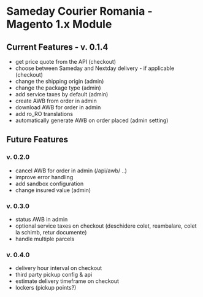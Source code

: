 # Sameday Courier Romania - Magento 1.x Module

## Current Features - v. 0.1.4
- get price quote from the API (checkout)
- choose between Sameday and Nextday delivery - if applicable (checkout)
- change the shipping origin (admin)
- change the package type (admin)
- add service taxes by default (admin)
- create AWB from order in admin
- download AWB for order in admin
- add ro_RO translations
- automatically generate AWB on order placed (admin setting)

## Future Features

### v. 0.2.0
- cancel AWB for order in admin (/api/awb/ ..)
- improve error handling
- add sandbox configuration
- change insured value (admin)

### v. 0.3.0
- status AWB in admin
- optional service taxes on checkout (deschidere colet, reambalare, colet la schimb, retur documente)
- handle multiple parcels

### v. 0.4.0
- delivery hour interval on checkout
- third party pickup config & api
- estimate delivery timeframe on checkout
- lockers (pickup points?)

